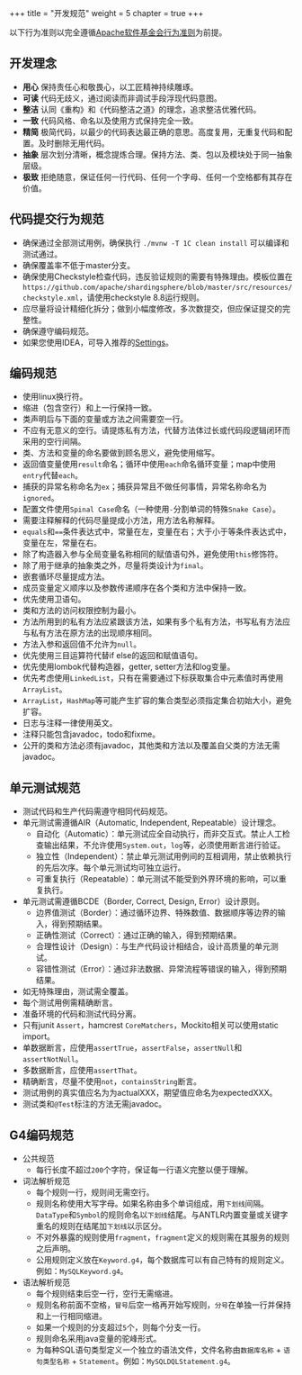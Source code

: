 +++
title = "开发规范"
weight = 5
chapter = true
+++

以下行为准则以完全遵循[Apache软件基金会行为准则](https://www.apache.org/foundation/policies/conduct.html)为前提。

## 开发理念

 - **用心** 保持责任心和敬畏心，以工匠精神持续雕琢。
 - **可读** 代码无歧义，通过阅读而非调试手段浮现代码意图。
 - **整洁** 认同《重构》和《代码整洁之道》的理念，追求整洁优雅代码。
 - **一致** 代码风格、命名以及使用方式保持完全一致。
 - **精简** 极简代码，以最少的代码表达最正确的意思。高度复用，无重复代码和配置。及时删除无用代码。
 - **抽象** 层次划分清晰，概念提炼合理。保持方法、类、包以及模块处于同一抽象层级。
 - **极致** 拒绝随意，保证任何一行代码、任何一个字母、任何一个空格都有其存在价值。

## 代码提交行为规范

 - 确保通过全部测试用例，确保执行 `./mvnw -T 1C clean install` 可以编译和测试通过。
 - 确保覆盖率不低于master分支。
 - 确保使用Checkstyle检查代码，违反验证规则的需要有特殊理由。模板位置在`https://github.com/apache/shardingsphere/blob/master/src/resources/checkstyle.xml`，请使用checkstyle 8.8运行规则。
 - 应尽量将设计精细化拆分；做到小幅度修改，多次数提交，但应保证提交的完整性。
 - 确保遵守编码规范。
 - 如果您使用IDEA，可导入推荐的[Settings](https://shardingsphere.apache.org/community/data/shardingsphere-settings.jar)。
 
## 编码规范

 - 使用linux换行符。
 - 缩进（包含空行）和上一行保持一致。
 - 类声明后与下面的变量或方法之间需要空一行。
 - 不应有无意义的空行。请提炼私有方法，代替方法体过长或代码段逻辑闭环而采用的空行间隔。
 - 类、方法和变量的命名要做到顾名思义，避免使用缩写。
 - 返回值变量使用`result`命名；循环中使用`each`命名循环变量；map中使用`entry`代替`each`。
 - 捕获的异常名称命名为`ex`；捕获异常且不做任何事情，异常名称命名为`ignored`。
 - 配置文件使用`Spinal Case`命名（一种使用`-`分割单词的特殊`Snake Case`）。
 - 需要注释解释的代码尽量提成小方法，用方法名称解释。
 - `equals`和`==`条件表达式中，常量在左，变量在右；大于小于等条件表达式中，变量在左，常量在右。
 - 除了构造器入参与全局变量名称相同的赋值语句外，避免使用`this`修饰符。
 - 除了用于继承的抽象类之外，尽量将类设计为`final`。
 - 嵌套循环尽量提成方法。
 - 成员变量定义顺序以及参数传递顺序在各个类和方法中保持一致。
 - 优先使用卫语句。
 - 类和方法的访问权限控制为最小。
 - 方法所用到的私有方法应紧跟该方法，如果有多个私有方法，书写私有方法应与私有方法在原方法的出现顺序相同。
 - 方法入参和返回值不允许为`null`。
 - 优先使用三目运算符代替if else的返回和赋值语句。
 - 优先使用lombok代替构造器，getter, setter方法和log变量。
 - 优先考虑使用`LinkedList`，只有在需要通过下标获取集合中元素值时再使用`ArrayList`。
 - `ArrayList`，`HashMap`等可能产生扩容的集合类型必须指定集合初始大小，避免扩容。
 - 日志与注释一律使用英文。
 - 注释只能包含javadoc，todo和fixme。
 - 公开的类和方法必须有javadoc，其他类和方法以及覆盖自父类的方法无需javadoc。

## 单元测试规范

 - 测试代码和生产代码需遵守相同代码规范。
 - 单元测试需遵循AIR（Automatic, Independent, Repeatable）设计理念。
   - 自动化（Automatic）：单元测试应全自动执行，而非交互式。禁止人工检查输出结果，不允许使用`System.out`，`log`等，必须使用断言进行验证。
   - 独立性（Independent）：禁止单元测试用例间的互相调用，禁止依赖执行的先后次序。每个单元测试均可独立运行。
   - 可重复执行（Repeatable）：单元测试不能受到外界环境的影响，可以重复执行。
 - 单元测试需遵循BCDE（Border, Correct, Design, Error）设计原则。
   - 边界值测试（Border）：通过循环边界、特殊数值、数据顺序等边界的输入，得到预期结果。
   - 正确性测试（Correct）：通过正确的输入，得到预期结果。
   - 合理性设计（Design）：与生产代码设计相结合，设计高质量的单元测试。
   - 容错性测试（Error）：通过非法数据、异常流程等错误的输入，得到预期结果。
 - 如无特殊理由，测试需全覆盖。
 - 每个测试用例需精确断言。
 - 准备环境的代码和测试代码分离。
 - 只有junit `Assert`，hamcrest `CoreMatchers`，Mockito相关可以使用static import。
 - 单数据断言，应使用`assertTrue`，`assertFalse`，`assertNull`和`assertNotNull`。
 - 多数据断言，应使用`assertThat`。
 - 精确断言，尽量不使用`not`，`containsString`断言。
 - 测试用例的真实值应名为为actualXXX，期望值应命名为expectedXXX。
 - 测试类和`@Test`标注的方法无需javadoc。

## G4编码规范
 - 公共规范
   - 每行长度不超过`200`个字符，保证每一行语义完整以便于理解。
 - 词法解析规范
   - 每个规则一行，规则间无需空行。
   - 规则名称使用大写字母。如果名称由多个单词组成，用`下划线`间隔。`DataType`和`Symbol`的规则命名以`下划线`结尾。与ANTLR内置变量或关键字重名的规则在结尾加`下划线`以示区分。
   - 不对外暴露的规则使用`fragment`，`fragment`定义的规则需在其服务的规则之后声明。
   - 公用规则定义放在`Keyword.g4`，每个数据库可以有自己特有的规则定义。例如：`MySQLKeyword.g4`。
 - 语法解析规范
   - 每个规则结束后空一行，空行无需缩进。
   - 规则名称前面不空格，`冒号`后空一格再开始写规则，`分号`在单独一行并保持和上一行相同缩进。
   - 如果一个规则的分支超过`5`个，则每个分支一行。
   - 规则命名采用java变量的驼峰形式。
   - 为每种SQL语句类型定义一个独立的语法文件，文件名称由`数据库名称` + `语句类型名称` + `Statement`。例如：`MySQLDQLStatement.g4`。
